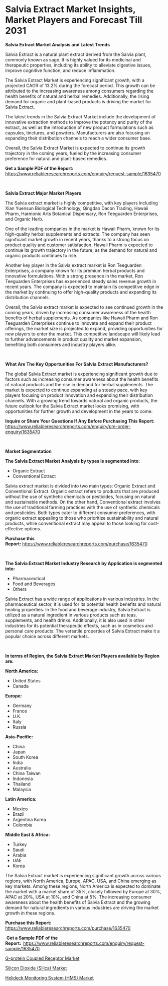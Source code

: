 <p><h1>Salvia Extract Market Insights, Market Players and Forecast Till 2031</h1></p><p><strong>Salvia Extract Market Analysis and Latest Trends</strong></p>
<p><p>Salvia Extract is a natural plant extract derived from the Salvia plant, commonly known as sage. It is highly valued for its medicinal and therapeutic properties, including its ability to alleviate digestive issues, improve cognitive function, and reduce inflammation.</p><p>The Salvia Extract Market is experiencing significant growth, with a projected CAGR of 13.2% during the forecast period. This growth can be attributed to the increasing awareness among consumers regarding the health benefits of natural and herbal remedies. Additionally, the rising demand for organic and plant-based products is driving the market for Salvia Extract.</p><p>The latest trends in the Salvia Extract Market include the development of innovative extraction methods to improve the potency and purity of the extract, as well as the introduction of new product formulations such as capsules, tinctures, and powders. Manufacturers are also focusing on expanding their distribution channels to reach a wider consumer base.</p><p>Overall, the Salvia Extract Market is expected to continue its growth trajectory in the coming years, fueled by the increasing consumer preference for natural and plant-based remedies.</p></p>
<p><strong>Get a Sample PDF of the Report:&nbsp;</strong> <a href="https://www.reliableresearchreports.com/enquiry/request-sample/1635470">https://www.reliableresearchreports.com/enquiry/request-sample/1635470</a></p>
<p>&nbsp;</p>
<p><strong>Salvia Extract Major Market Players</strong></p>
<p><p>The Salvia extract market is highly competitive, with key players including Xian Yuensun Biological Technology, Qingdao Dacon Trading, Hawaii Pharm, Harmonic Arts Botanical Dispensary, Ron Teeguarden Enterprises, and Organic Herb. </p><p>One of the leading companies in the market is Hawaii Pharm, known for its high-quality herbal supplements and extracts. The company has seen significant market growth in recent years, thanks to a strong focus on product quality and customer satisfaction. Hawaii Pharm is expected to continue its growth trajectory in the future, as the demand for natural and organic products continues to rise.</p><p>Another key player in the Salvia extract market is Ron Teeguarden Enterprises, a company known for its premium herbal products and innovative formulations. With a strong presence in the market, Ron Teeguarden Enterprises has experienced steady sales revenue growth in recent years. The company is expected to maintain its competitive edge in the market by continuing to offer high-quality products and expanding its distribution channels.</p><p>Overall, the Salvia extract market is expected to see continued growth in the coming years, driven by increasing consumer awareness of the health benefits of herbal supplements. As companies like Hawaii Pharm and Ron Teeguarden Enterprises continue to innovate and expand their product offerings, the market size is projected to expand, providing opportunities for new players to enter the market. This competitive landscape will likely lead to further advancements in product quality and market expansion, benefiting both consumers and industry players alike.</p></p>
<p>&nbsp;</p>
<p><strong>What Are The Key Opportunities For Salvia Extract Manufacturers?</strong></p>
<p><p>The global Salvia Extract market is experiencing significant growth due to factors such as increasing consumer awareness about the health benefits of natural products and the rise in demand for herbal supplements. The market is expected to continue expanding at a steady pace, with key players focusing on product innovation and expanding their distribution channels. With a growing trend towards natural and organic products, the future outlook for the Salvia Extract market looks promising, with opportunities for further growth and development in the years to come.</p></p>
<p><strong>Inquire or Share Your Questions If Any Before Purchasing This Report:</strong> <a href="https://www.reliableresearchreports.com/enquiry/pre-order-enquiry/1635470">https://www.reliableresearchreports.com/enquiry/pre-order-enquiry/1635470</a></p>
<p>&nbsp;</p>
<p><strong>Market Segmentation</strong></p>
<p><strong>The Salvia Extract Market Analysis by types is segmented into:</strong></p>
<p><ul><li>Organic Extract</li><li>Conventional Extract</li></ul></p>
<p><p>Salvia extract market is divided into two main types: Organic Extract and Conventional Extract. Organic extract refers to products that are produced without the use of synthetic chemicals or pesticides, focusing on natural and sustainable methods. On the other hand, Conventional extract involves the use of traditional farming practices with the use of synthetic chemicals and pesticides. Both types cater to different consumer preferences, with organic extract appealing to those who prioritize sustainability and natural products, while conventional extract may appeal to those looking for cost-effective options.</p></p>
<p><strong>Purchase this Report:&nbsp;</strong><a href="https://www.reliableresearchreports.com/purchase/1635470">https://www.reliableresearchreports.com/purchase/1635470</a></p>
<p>&nbsp;</p>
<p><strong>The Salvia Extract Market Industry Research by Application is segmented into:</strong></p>
<p><ul><li>Pharmaceutical</li><li>Food and Beverages</li><li>Others</li></ul></p>
<p><p>Salvia Extract has a wide range of applications in various industries. In the pharmaceutical sector, it is used for its potential health benefits and natural healing properties. In the food and beverage industry, Salvia Extract is utilized as a natural ingredient in various products such as teas, supplements, and health drinks. Additionally, it is also used in other industries for its potential therapeutic effects, such as in cosmetics and personal care products. The versatile properties of Salvia Extract make it a popular choice across different markets.</p></p>
<p>&nbsp;</p>
<p><strong>In terms of Region, the Salvia Extract Market Players available by Region are:</strong></p>
<p>
    <p> <strong> North America: </strong>
        <ul>
            <li>United States</li>
            <li>Canada</li>
        </ul>
        </p> 
    <p> <strong> Europe: </strong>
        <ul>
            <li>Germany</li>
            <li>France</li>
            <li>U.K.</li>
            <li>Italy</li>
            <li>Russia</li>
        </ul>
        </p> 
    <p> <strong> Asia-Pacific: </strong>
        <ul>
            <li>China</li>
            <li>Japan</li>
            <li>South Korea</li>
            <li>India</li>
            <li>Australia</li>
            <li>China Taiwan</li>
            <li>Indonesia</li>
            <li>Thailand</li>
            <li>Malaysia</li>
        </ul>
        </p> 
    <p> <strong> Latin America: </strong>
        <ul>
            <li>Mexico</li>
            <li>Brazil</li>
            <li>Argentina Korea</li>
            <li>Colombia</li>
        </ul>
        </p> 
    <p> <strong> Middle East & Africa: </strong>
        <ul>
            <li>Turkey</li>
            <li>Saudi</li>
            <li>Arabia</li>
            <li>UAE</li>
            <li>Korea</li>
        </ul>
    </p>
    </p>
<p><p>The Salvia Extract market is experiencing significant growth across various regions, with North America, Europe, APAC, USA, and China emerging as key markets. Among these regions, North America is expected to dominate the market with a market share of 35%, closely followed by Europe at 30%, APAC at 20%, USA at 10%, and China at 5%. The increasing consumer awareness about the health benefits of Salvia Extract and the growing demand for natural ingredients in various industries are driving the market growth in these regions.</p></p>
<p><strong>Purchase this Report: </strong><a href="https://www.reliableresearchreports.com/purchase/1635470">https://www.reliableresearchreports.com/purchase/1635470</a></p>
<p>&nbsp;<strong>Get a Sample PDF of the Report:&nbsp;&nbsp;</strong><a href="https://www.reliableresearchreports.com/enquiry/request-sample/1635470">https://www.reliableresearchreports.com/enquiry/request-sample/1635470</a></p>
<p><strong></strong></p>
<p><p><a href="https://view.publitas.com/reportprime-1/g-protein-coupled-receptor-market-size-market-share-and-global-market-analysis-report-2023-2030/">G-protein Coupled Receptor Market</a></p><p><a href="https://view.publitas.com/reportprime-1/silicon-dioxide-silica-market-size-and-examines-its-market-scope-with-a-primary-focus-on-growth-opportunities-and-forecasted-trends-spanning-from-2023-to-2030/">Silicon Dioxide (Silica) Market</a></p><p><a href="https://view.publitas.com/reportprime-1/helideck-monitoring-system-hms-market-research-report-provides-critical-insights-that-can-help-shape-business-development-and-investment-strategies/">Helideck Monitoring System (HMS) Market</a></p></p>